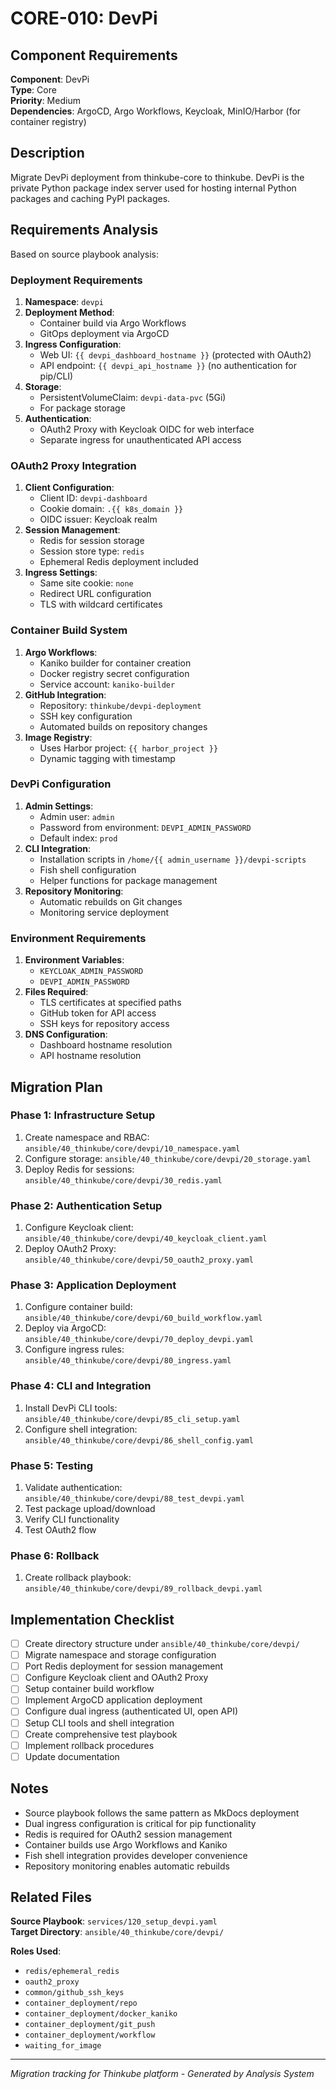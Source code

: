 # CORE-010: DevPi

## Component Requirements

**Component**: DevPi  
**Type**: Core  
**Priority**: Medium  
**Dependencies**: ArgoCD, Argo Workflows, Keycloak, MinIO/Harbor (for container registry)  

## Description

Migrate DevPi deployment from thinkube-core to thinkube. DevPi is the private Python package index server used for hosting internal Python packages and caching PyPI packages.

## Requirements Analysis

Based on source playbook analysis:

### Deployment Requirements
1. **Namespace**: `devpi`
2. **Deployment Method**: 
   - Container build via Argo Workflows
   - GitOps deployment via ArgoCD
3. **Ingress Configuration**:
   - Web UI: `{{ devpi_dashboard_hostname }}` (protected with OAuth2)
   - API endpoint: `{{ devpi_api_hostname }}` (no authentication for pip/CLI)
4. **Storage**:
   - PersistentVolumeClaim: `devpi-data-pvc` (5Gi)
   - For package storage
5. **Authentication**:
   - OAuth2 Proxy with Keycloak OIDC for web interface
   - Separate ingress for unauthenticated API access

### OAuth2 Proxy Integration
1. **Client Configuration**:
   - Client ID: `devpi-dashboard`
   - Cookie domain: `.{{ k8s_domain }}`
   - OIDC issuer: Keycloak realm
2. **Session Management**:
   - Redis for session storage
   - Session store type: `redis`
   - Ephemeral Redis deployment included
3. **Ingress Settings**:
   - Same site cookie: `none`
   - Redirect URL configuration
   - TLS with wildcard certificates

### Container Build System
1. **Argo Workflows**:
   - Kaniko builder for container creation
   - Docker registry secret configuration
   - Service account: `kaniko-builder`
2. **GitHub Integration**:
   - Repository: `thinkube/devpi-deployment`
   - SSH key configuration
   - Automated builds on repository changes
3. **Image Registry**:
   - Uses Harbor project: `{{ harbor_project }}`
   - Dynamic tagging with timestamp

### DevPi Configuration
1. **Admin Settings**:
   - Admin user: `admin`
   - Password from environment: `DEVPI_ADMIN_PASSWORD`
   - Default index: `prod`
2. **CLI Integration**:
   - Installation scripts in `/home/{{ admin_username }}/devpi-scripts`
   - Fish shell configuration
   - Helper functions for package management
3. **Repository Monitoring**:
   - Automatic rebuilds on Git changes
   - Monitoring service deployment

### Environment Requirements
1. **Environment Variables**:
   - `KEYCLOAK_ADMIN_PASSWORD`
   - `DEVPI_ADMIN_PASSWORD`
2. **Files Required**:
   - TLS certificates at specified paths
   - GitHub token for API access
   - SSH keys for repository access
3. **DNS Configuration**:
   - Dashboard hostname resolution
   - API hostname resolution

## Migration Plan

### Phase 1: Infrastructure Setup
1. Create namespace and RBAC: `ansible/40_thinkube/core/devpi/10_namespace.yaml`
2. Configure storage: `ansible/40_thinkube/core/devpi/20_storage.yaml`
3. Deploy Redis for sessions: `ansible/40_thinkube/core/devpi/30_redis.yaml`

### Phase 2: Authentication Setup
1. Configure Keycloak client: `ansible/40_thinkube/core/devpi/40_keycloak_client.yaml`
2. Deploy OAuth2 Proxy: `ansible/40_thinkube/core/devpi/50_oauth2_proxy.yaml`

### Phase 3: Application Deployment
1. Configure container build: `ansible/40_thinkube/core/devpi/60_build_workflow.yaml`
2. Deploy via ArgoCD: `ansible/40_thinkube/core/devpi/70_deploy_devpi.yaml`
3. Configure ingress rules: `ansible/40_thinkube/core/devpi/80_ingress.yaml`

### Phase 4: CLI and Integration
1. Install DevPi CLI tools: `ansible/40_thinkube/core/devpi/85_cli_setup.yaml`
2. Configure shell integration: `ansible/40_thinkube/core/devpi/86_shell_config.yaml`

### Phase 5: Testing
1. Validate authentication: `ansible/40_thinkube/core/devpi/88_test_devpi.yaml`
2. Test package upload/download
3. Verify CLI functionality
4. Test OAuth2 flow

### Phase 6: Rollback
1. Create rollback playbook: `ansible/40_thinkube/core/devpi/89_rollback_devpi.yaml`

## Implementation Checklist

- [ ] Create directory structure under `ansible/40_thinkube/core/devpi/`
- [ ] Migrate namespace and storage configuration
- [ ] Port Redis deployment for session management
- [ ] Configure Keycloak client and OAuth2 Proxy
- [ ] Setup container build workflow
- [ ] Implement ArgoCD application deployment
- [ ] Configure dual ingress (authenticated UI, open API)
- [ ] Setup CLI tools and shell integration
- [ ] Create comprehensive test playbook
- [ ] Implement rollback procedures
- [ ] Update documentation

## Notes

- Source playbook follows the same pattern as MkDocs deployment
- Dual ingress configuration is critical for pip functionality
- Redis is required for OAuth2 session management
- Container builds use Argo Workflows and Kaniko
- Fish shell integration provides developer convenience
- Repository monitoring enables automatic rebuilds

## Related Files

**Source Playbook**: `services/120_setup_devpi.yaml`  
**Target Directory**: `ansible/40_thinkube/core/devpi/`

**Roles Used**:
- `redis/ephemeral_redis`
- `oauth2_proxy`
- `common/github_ssh_keys`
- `container_deployment/repo`
- `container_deployment/docker_kaniko`
- `container_deployment/git_push`
- `container_deployment/workflow`
- `waiting_for_image`

---
*Migration tracking for Thinkube platform - Generated by Analysis System*
